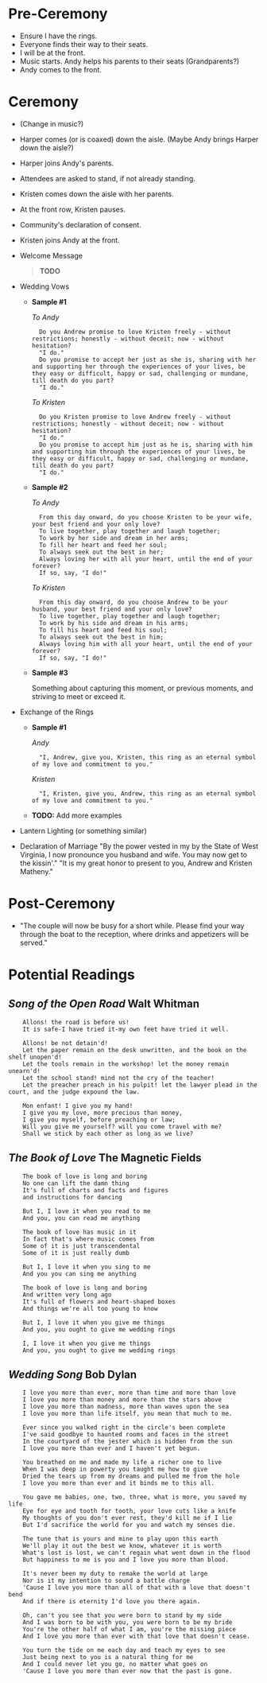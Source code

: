 Pre-Ceremony
============
- Ensure I have the rings.
- Everyone finds their way to their seats.
- I will be at the front.
- Music starts. Andy helps his parents to their seats (Grandparents?)
- Andy comes to the front.

Ceremony
========
- (Change in music?)
- Harper comes (or is coaxed) down the aisle. (Maybe Andy brings Harper down the aisle?)
- Harper joins Andy's parents.
- Attendees are asked to stand, if not already standing.
- Kristen comes down the aisle with her parents.
- At the front row, Kristen pauses.
- Community's declaration of consent.

- Kristen joins Andy at the front.
- Welcome Message
	> **TODO**
- Wedding Vows

	- **Sample #1**
	
		*To Andy*
		
			Do you Andrew promise to love Kristen freely - without restrictions; honestly - without deceit; now - without hesitation?
			"I do."
			Do you promise to accept her just as she is, sharing with her and supporting her through the experiences of your lives, be they easy or difficult, happy or sad, challenging or mundane, till death do you part?
			"I do."
        
		*To Kristen*

	        Do you Kristen promise to love Andrew freely - without restrictions; honestly - without deceit; now - without hesitation?
	        "I do."
	        Do you promise to accept him just as he is, sharing with him and supporting him through the experiences of your lives, be they easy or difficult, happy or sad, challenging or mundane, till death do you part?
	        "I do."

	- **Sample #2**
	
		*To Andy*
	
	
	        From this day onward, do you choose Kristen to be your wife, your best friend and your only love?
	        To live together, play together and laugh together;
	        To work by her side and dream in her arms;
	        To fill her heart and feed her soul;
	        To always seek out the best in her;
	        Always loving her with all your heart, until the end of your forever?
	        If so, say, "I do!"

		*To Kristen*
	
	
	        From this day onward, do you choose Andrew to be your husband, your best friend and your only love?
	        To live together, play together and laugh together;
	        To work by his side and dream in his arms;
	        To fill his heart and feed his soul;
	        To always seek out the best in him;
	        Always loving him with all your heart, until the end of your forever?
	        If so, say, "I do!"	        

	- **Sample #3**

		Something about capturing this moment, or previous moments, and striving to meet or exceed it.
	


- Exchange of the Rings

	- **Sample #1**
	
		*Andy*
		
			"I, Andrew, give you, Kristen, this ring as an eternal symbol of my love and commitment to you."
		*Kristen*
		
			"I, Kristen, give you, Andrew, this ring as an eternal symbol of my love and commitment to you."

	- **TODO:** Add more examples
	
- Lantern Lighting (or something similar)
- Declaration of Marriage
"By the power vested in my by the State of West Virginia, I now pronounce you husband and wife. You may now get to the kissin'."
"It is my great honor to present to you, Andrew and Kristen Matheny."

Post-Ceremony
=============
- "The couple will now be busy for a short while. Please find your way through the boat to the reception, where drinks and appetizers will be served."

Potential Readings
==================
***Song of the Open Road*** Walt Whitman
-------------------------------------
        Allons! the road is before us!
        It is safe-I have tried it-my own feet have tried it well.	 

        Allons! be not detain'd!	 
        Let the paper remain on the desk unwritten, and the book on the shelf unopen'd!	 
        Let the tools remain in the workshop! let the money remain unearn'd!	 
        Let the school stand! mind not the cry of the teacher!
        Let the preacher preach in his pulpit! let the lawyer plead in the court, and the judge expound the law.	 

        Mon enfant! I give you my hand!	 
        I give you my love, more precious than money,	 
        I give you myself, before preaching or law;	 
        Will you give me yourself? will you come travel with me?
        Shall we stick by each other as long as we live?

***The Book of Love*** The Magnetic Fields
---------------------------------------
        The book of love is long and boring
        No one can lift the damn thing
        It's full of charts and facts and figures
        and instructions for dancing

        But I, I love it when you read to me
        And you, you can read me anything

        The book of love has music in it
        In fact that's where music comes from
        Some of it is just transcendental
        Some of it is just really dumb

        But I, I love it when you sing to me
        And you you can sing me anything

        The book of love is long and boring
        And written very long ago
        It's full of flowers and heart-shaped boxes
        And things we're all too young to know

        But I, I love it when you give me things
        And you, you ought to give me wedding rings

        I, I love it when you give me things
        And you, you ought to give me wedding rings
        
***Wedding Song*** Bob Dylan
---------------------------------------
		I love you more than ever, more than time and more than love
		I love you more than money and more than the stars above
		I love you more than madness, more than waves upon the sea
		I love you more than life itself, you mean that much to me.
		
		Ever since you walked right in the circle's been complete
		I've said goodbye to haunted rooms and faces in the street
		In the courtyard of the jester which is hidden from the sun
		I love you more than ever and I haven't yet begun.
		
		You breathed on me and made my life a richer one to live
		When I was deep in powerty you taught me how to give
		Dried the tears up from my dreams and pulled me from the hole
		I love you more than ever and it binds me to this all.
		
		You gave me babies, one, two, three, what is more, you saved my life
		Eye for eye and tooth for tooth, your love cuts like a knife
		My thoughts of you don't ever rest, they'd kill me if I lie
		But I'd sacrifice the world for you and watch my senses die.
		
		The tune that is yours and mine to play upon this earth
		We'll play it out the best we know, whatever it is worth
		What's lost is lost, we can't regain what went down in the flood
		But happiness to me is you and I love you more than blood.
		
		It's never been my duty to remake the world at large
		Nor is it my intention to sound a battle charge
		'Cause I love you more than all of that with a love that doesn't bend
		And if there is eternity I'd love you there again.
		
		Oh, can't you see that you were born to stand by my side
		And I was born to be with you, you were born to be my bride
		You're the other half of what I am, you're the missing piece
		And I love you more than ever with that love that doesn't cease.
		
		You turn the tide on me each day and teach my eyes to see
		Just being next to you is a natural thing for me
		And I could never let you go, no matter what goes on
		'Cause I love you more than ever now that the past is gone.

